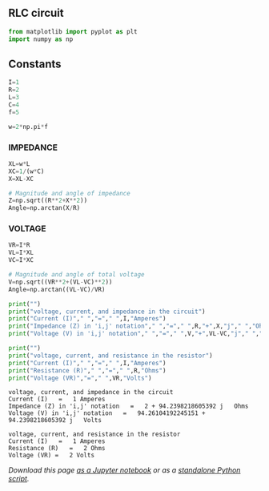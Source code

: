 ## RLC circuit




```python
from matplotlib import pyplot as plt
import numpy as np
```

## Constants




```python
I=1
R=2
L=3
C=4
f=5

w=2*np.pi*f
```

### IMPEDANCE


```python
XL=w*L
XC=1/(w*C)
X=XL-XC

# Magnitude and angle of impedance
Z=np.sqrt((R**2+X**2))
Angle=np.arctan(X/R)
```

### VOLTAGE


```python
VR=I*R
VL=I*XL
VC=I*XC

# Magnitude and angle of total voltage
V=np.sqrt((VR**2+(VL-VC)**2))
Angle=np.arctan((VL-VC)/VR)

print("")
print("voltage, current, and impedance in the circuit")
print("Current (I)"," ","="," ",I,"Amperes")
print("Impedance (Z) in 'i,j' notation"," ","="," ",R,"+",X,"j"," ","Ohms")
print("Voltage (V) in 'i,j' notation"," ","="," ",V,"+",VL-VC,"j"," ","Volts")

print("")
print("voltage, current, and resistance in the resistor")
print("Current (I)"," ","="," ",I,"Amperes")
print("Resistance (R)"," ","="," ",R,"Ohms")
print("Voltage (VR)","="," ",VR,"Volts")
```

    
    voltage, current, and impedance in the circuit
    Current (I)   =   1 Amperes
    Impedance (Z) in 'i,j' notation   =   2 + 94.2398218605392 j   Ohms
    Voltage (V) in 'i,j' notation   =   94.26104192245151 + 94.2398218605392 j   Volts
    
    voltage, current, and resistance in the resistor
    Current (I)   =   1 Amperes
    Resistance (R)   =   2 Ohms
    Voltage (VR) =   2 Volts


_Download this page [as a Jupyter notebook](https://github.com/vuw-scps/python-physics/raw/master/notebooks/phys115/RLC.ipynb) or as a [standalone Python script](https://github.com/vuw-scps/python-physics/raw/master/scripts/phys115/RLC.py)._
